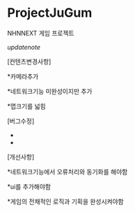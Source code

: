 ProjectJuGum
============

NHNNEXT 게임 프로젝트

*updatenote*

[컨텐츠변경사항]

*카메라추가

*네트워크기능 미완성이지만 추가

*맵크기를 넓힘

[버그수정]

*

*

[개선사항]

*네트워크기능에서 오류처리와 동기화를 해야함

*ui를 추가해야함

*게임의 전채적인 로직과 기획을 완성시켜야함

